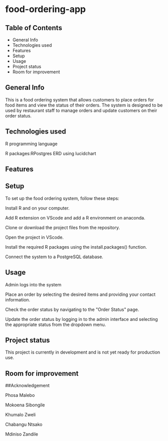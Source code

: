 # food-ordering-app


## Table of Contents
- General Info
- Technologies used
- Features
- Setup
- Usage
- Project status
- Room for improvement

## General Info
This is a food ordering system that allows customers to place orders for food items and view the status of their orders. The system is designed to be used by restaurant staff to manage orders and update customers on their order status.

## Technologies used

R programming language

R packages:RPostgres
ERD using lucidchart

## Features

## Setup
To set up the food ordering system, follow these steps:

Install R and on your computer.

Add R extension on VScode and add a R environment on anaconda.

Clone or download the project files from the repository.

Open the project in VScode.

Install the required R packages using the install.packages() function.

Connect the system to a PostgreSQL database.

## Usage
Admin logs into the system

Place an order by selecting the desired items and providing your contact information.

Check the order status by navigating to the "Order Status" page.

Update the order status by logging in to the admin interface and selecting the appropriate status from the dropdown menu.


## Project status
This project is currently in development and is not yet ready for production use.

## Room for improvement

##Acknowledgement

Phosa Malebo

Mokoena Sibongile

Khumalo Zweli

Chabangu Ntsako

Mdiniso Zandile

